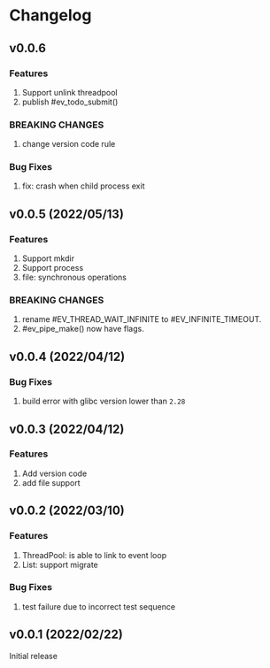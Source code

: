 # Changelog

## v0.0.6

### Features
1. Support unlink threadpool
2. publish #ev_todo_submit()

### BREAKING CHANGES
1. change version code rule

### Bug Fixes
1. fix: crash when child process exit


## v0.0.5 (2022/05/13)

### Features
1. Support mkdir
2. Support process
3. file: synchronous operations

### BREAKING CHANGES
1. rename #EV_THREAD_WAIT_INFINITE to #EV_INFINITE_TIMEOUT.
2. #ev_pipe_make() now have flags.


## v0.0.4 (2022/04/12)

### Bug Fixes
1. build error with glibc version lower than `2.28`


## v0.0.3 (2022/04/12)

### Features
1. Add version code
2. add file support


## v0.0.2 (2022/03/10)

### Features
1. ThreadPool: is able to link to event loop
2. List: support migrate

### Bug Fixes
1. test failure due to incorrect test sequence


## v0.0.1 (2022/02/22)

Initial release
